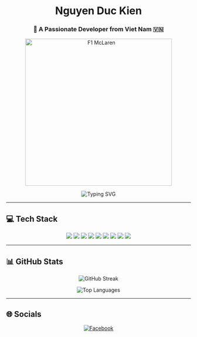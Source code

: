 <h1 align="center">Nguyen Duc Kien</h1>
<h3 align="center">🚀 A Passionate Developer from Viet Nam 🇻🇳</h3>

<p align="center">
  <img src="https://64.media.tumblr.com/09cc6f0e0c94df7d9c7b7e0ef60d8c72/4a244d7a33250897-f0/s540x810/5e9df2efdf0c6be7d0272d17d7b95ec6bb01c09e.gif" width="400" alt="F1 McLaren" />
</p>

<p align="center">
  <img src="https://readme-typing-svg.herokuapp.com?font=Fira+Code&size=20&pause=1000&center=true&vCenter=true&width=435&lines=Mobile+Developer+%F0%9F%9A%80;Love+Flutter+%2B+Dart+%F0%9F%92%BB;Clean+Architecture+%26+Good+Practices+%F0%9F%94%A1;Keep+Learning+%F0%9F%92%AF" alt="Typing SVG" />
</p>

---

## 💻 Tech Stack

<p align="center">
  <img src="https://img.shields.io/badge/Dart-0175C2?style=for-the-badge&logo=dart&logoColor=white" />
  <img src="https://img.shields.io/badge/Flutter-02569B?style=for-the-badge&logo=flutter&logoColor=white" />
  <img src="https://img.shields.io/badge/Firebase-039BE5?style=for-the-badge&logo=firebase&logoColor=white" />
  <img src="https://img.shields.io/badge/Go-00ADD8?style=for-the-badge&logo=go&logoColor=white" />
  <img src="https://img.shields.io/badge/JavaScript-323330?style=for-the-badge&logo=javascript&logoColor=F7DF1E" />
  <img src="https://img.shields.io/badge/MySQL-00f?style=for-the-badge&logo=mysql&logoColor=white" />
  <img src="https://img.shields.io/badge/SQLite-07405E?style=for-the-badge&logo=sqlite&logoColor=white" />
  <img src="https://img.shields.io/badge/Figma-F24E1E?style=for-the-badge&logo=figma&logoColor=white" />
  <img src="https://img.shields.io/badge/Postman-FF6C37?style=for-the-badge&logo=postman&logoColor=white" />
</p>

---

## 📊 GitHub Stats

<p align="center">
  <img src="https://github-readme-streak-stats.herokuapp.com/?user=DuckienDev&theme=vision-friendly-dark&hide_border=true" alt="GitHub Streak" />
</p>

<p align="center">
  <img src="https://github-readme-stats.vercel.app/api/top-langs/?username=DuckienDev&layout=compact&theme=vision-friendly-dark&hide_border=true&langs_count=8" alt="Top Languages" />
</p>

---

## 🌐 Socials

<p align="center">
  <a href="https://www.facebook.com/nguyen.uc.kien.947201" target="_blank">
    <img src="https://img.shields.io/badge/Facebook-1877F2?style=for-the-badge&logo=facebook&logoColor=white" alt="Facebook" />
  </a>
</p>
